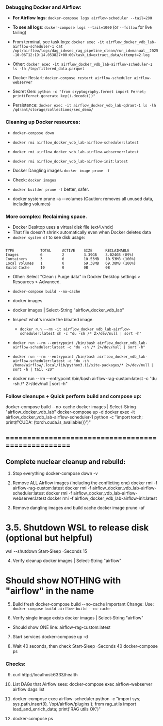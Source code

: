 
### Debugging Docker and Airflow:
- **For Airflow logs**: `docker-compose logs airflow-scheduler --tail=200`
- **To see all logs**: `docker-compose logs --tail=1000` (or `--follow` for live tailing)
- From terminal, see task logs: `docker exec -it airflow_docker_vdb_lab-airflow-scheduler-1 cat /opt/airflow/logs/dag_id=sec_rag_pipeline_clean/run_id=manual__2025-10-06T12:19:14.053827+00:00/task_id=extract_data/attempt=2.log`
- Other: `docker exec -it airflow_docker_vdb_lab-airflow-scheduler-1 ls -lh /tmp/filtered_data.parquet` 

- Docker Restart: `docker-compose restart airflow-scheduler airflow-webserver`

- Secret Gen: `python -c "from cryptography.fernet import Fernet; print(Fernet.generate_key().decode())"`
- Persistence: `docker exec -it airflow_docker_vdb_lab-qdrant-1 ls -lh /qdrant/storage/collections/sec_demo/`

### Cleaning up Docker resources:
- `docker-compose down`
- `docker rmi airflow_docker_vdb_lab-airflow-scheduler:latest`
- `docker rmi airflow_docker_vdb_lab-airflow-webserver:latest`
- `docker rmi airflow_docker_vdb_lab-airflow-init:latest`
- Docker Dangling images: `docker image prune -f`
- Check: `docker images`

- `docker builder prune -f` better, safer.
- docker system prune -a --volumes (Caution: removes all unused data, including volumes)

### More complex: Reclaiming space.
- Docker Desktop uses a virtual disk file (ext4.vhdx)
- That file doesn't shrink automatically even when Docker deletes data
- `docker system df` to see disk usage:
```
                                                                                                                                                   TYPE            TOTAL     ACTIVE    SIZE      RECLAIMABLE
Images          6         2         3.39GB    3.024GB (89%)
Containers      3         0         10.53MB   10.53MB (100%)
Local Volumes   1         0         69.38MB   69.38MB (100%)
Build Cache     10        0         0B        0B
```

- Other: Select "Clean / Purge data" in Docker Desktop settings > Resources > Advanced.
- `docker-compose build --no-cache`

- docker images
- docker images | Select-String "airflow_docker_vdb_lab"

- Inspect what's inside the bloated image:
    - `docker run --rm -it airflow_docker_vdb_lab-airflow-scheduler:latest sh -c "du -sh /* 2>/dev/null | sort -h"`

- `docker run --rm --entrypoint /bin/bash airflow_docker_vdb_lab-airflow-scheduler:latest -c "du -sh /* 2>/dev/null | sort -h"`
- `docker run --rm --entrypoint /bin/bash airflow_docker_vdb_lab-airflow-scheduler:latest -c "du -sh /home/airflow/.local/lib/python3.11/site-packages/* 2>/dev/null | sort -h | tail -20"`

- docker run --rm --entrypoint /bin/bash airflow-rag-custom:latest -c "du -sh /* 2>/dev/null | sort -h"


### Follow cleanups + Quick perform build and compose up:
docker-compose build --no-cache
docker images | Select-String "airflow_docker_vdb_lab"
docker-compose up -d
docker exec -it airflow_docker_vdb_lab-airflow-scheduler-1 python -c "import torch; print(f'CUDA: {torch.cuda.is_available()}')"




## ==================================================
## Complete nuclear cleanup and rebuild:

1. Stop everything
docker-compose down -v

2. Remove ALL Airflow images (including the conflicting one)
docker rmi -f airflow-rag-custom:latest
docker rmi -f airflow_docker_vdb_lab-airflow-scheduler:latest
docker rmi -f airflow_docker_vdb_lab-airflow-webserver:latest
docker rmi -f airflow_docker_vdb_lab-airflow-init:latest

3. Remove dangling images and build cache
docker image prune -af
<!-- docker builder prune -af -->

# 3.5. Shutdown WSL to release disk (optional but helpful)
wsl --shutdown
Start-Sleep -Seconds 15


4. Verify cleanup
docker images | Select-String "airflow"
# Should show NOTHING with "airflow" in the name

5. Build fresh
docker-compose build --no-cache
Important Change: Use: `docker-compose build airflow-build --no-cache`

6. Verify single image exists
docker images | Select-String "airflow"
- Should show ONE line: airflow-rag-custom:latest

7. Start services
docker-compose up -d

8. Wait 40 seconds, then check
Start-Sleep -Seconds 40
docker-compose ps

### Checks:
9. curl http://localhost:6333/health

10. List DAGs that Airflow sees: docker-compose exec airflow-webserver airflow dags list

11. docker-compose exec airflow-scheduler python -c "import sys; sys.path.insert(0, '/opt/airflow/plugins'); from rag_utils import load_and_enrich_data; print('RAG utils OK')"

12. docker-compose ps
